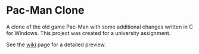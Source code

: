 # Pac-Man Clone

A clone of the old game Pac-Man with some additional changes written in C for Windows. This project was created for a university assignment.

See the [wiki](https://github.com/alphaanar/console-pac-man/wiki) page for a detailed preview.
